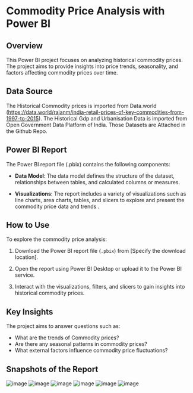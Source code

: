 # Commodity Price Analysis with Power BI

## Overview

This Power BI project focuses on analyzing historical commodity prices. The project aims to provide insights into price trends, seasonality, and factors affecting commodity prices over time.

## Data Source

The Historical Commodity prices is imported from Data.world (https://data.world/rajanm/india-retail-prices-of-key-commodities-from-1997-to-2015).
The Historical Gdp and Urbanisation Data is imported from Open Government Data Platform of India. Those Datasets are Attached in the Github Repo.

## Power BI Report

The Power BI report file (.pbix) contains the following components:

- **Data Model**: The data model defines the structure of the dataset, relationships between tables, and calculated columns or measures.
  
- **Visualizations**: The report includes a variety of visualizations such as line charts, area charts, tables, and slicers to explore and present the commodity price data and trends .


## How to Use

To explore the commodity price analysis:

1. Download the Power BI report file (`.pbix`) from [Specify the download location].

2. Open the report using Power BI Desktop or upload it to the Power BI service.

3. Interact with the visualizations, filters, and slicers to gain insights into historical commodity prices.

## Key Insights

The project aims to answer questions such as:

- What are the trends of Commodity prices?
- Are there any seasonal patterns in commodity prices?
- What external factors influence commodity price fluctuations?
## Snapshots of the Report
![image](https://github.com/Pcssai7093/Commodity-Price-Analysis-with-Power-Bi/assets/91785676/14fe6c23-1404-4449-923c-0913b62bd9d3)
![image](https://github.com/Pcssai7093/Commodity-Price-Analysis-with-Power-Bi/assets/91785676/65f03a2d-8bf7-4def-8b86-51fa1b578add)
![image](https://github.com/Pcssai7093/Commodity-Price-Analysis-with-Power-Bi/assets/91785676/c2f38a0d-c65f-42d5-892a-b74ce34e64e0)
![image](https://github.com/Pcssai7093/Commodity-Price-Analysis-with-Power-Bi/assets/91785676/007022c0-5895-4fcb-880d-cc7436f1cf20)
![image](https://github.com/Pcssai7093/Commodity-Price-Analysis-with-Power-Bi/assets/91785676/47a19c82-52b3-430e-a036-ec56c5fdb919)
![image](https://github.com/Pcssai7093/Commodity-Price-Analysis-with-Power-Bi/assets/91785676/dfaf49a3-5d91-496e-b23e-dcc52097e3fc)




